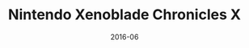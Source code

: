 ---
title: Nintendo Xenoblade Chronicles X
url: https://web.archive.org/web/20160729210222/http://xenobladechroniclesx.nintendo.com/
date: 2016-06
company: IBM IX
tech: custom SVG animation
video: xenoblade-chronicles-x.mp4
image: xenoblade-chronicles-x.png
---